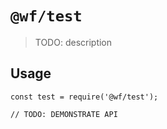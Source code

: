 # `@wf/test`

> TODO: description

## Usage

```
const test = require('@wf/test');

// TODO: DEMONSTRATE API
```
